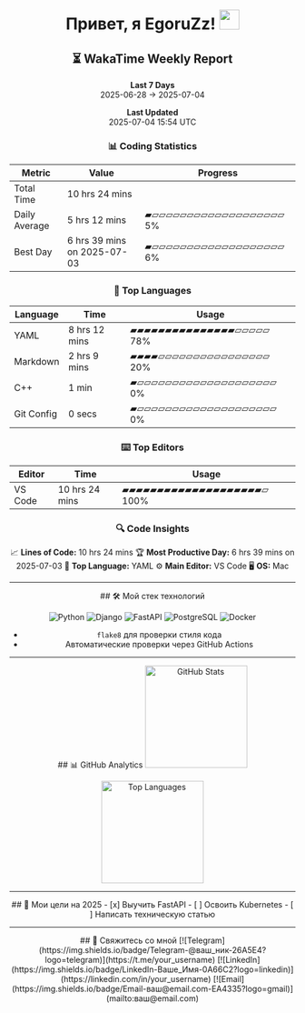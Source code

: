 <h1 align="center"> 
  Привет, я EgoruZz!
  <img src="https://media.giphy.com/media/hvRJCLFzcasrR4ia7z/giphy.gif" width="35px"/>
</h1>

<!--START_SECTION:waka-->
<div align='center'>

## ⏳ WakaTime Weekly Report

**Last 7 Days**  
2025-06-28 → 2025-07-04  

**Last Updated**  
2025-07-04 15:54 UTC  

### 📊 Coding Statistics

| Metric | Value | Progress |
|--------|-------|----------|
| Total Time | 10 hrs 24 mins |  |
| Daily Average | 5 hrs 12 mins | ▰▱▱▱▱▱▱▱▱▱▱▱▱▱▱▱▱▱▱▱   5% |
| Best Day | 6 hrs 39 mins on 2025-07-03 | ▰▱▱▱▱▱▱▱▱▱▱▱▱▱▱▱▱▱▱▱   6% |

### 🚀 Top Languages

| Language | Time | Usage |
|----------|------|-------|
| YAML | 8 hrs 12 mins | ▰▰▰▰▰▰▰▰▰▰▰▰▰▰▰▱▱▱▱▱  78% |
| Markdown | 2 hrs 9 mins | ▰▰▰▰▱▱▱▱▱▱▱▱▱▱▱▱▱▱▱▱  20% |
| C++ | 1 min | ▰▱▱▱▱▱▱▱▱▱▱▱▱▱▱▱▱▱▱▱▱   0% |
| Git Config | 0 secs | ▰▱▱▱▱▱▱▱▱▱▱▱▱▱▱▱▱▱▱▱▱   0% |

### ⌨️ Top Editors

| Editor | Time | Usage |
|--------|------|-------|
| VS Code | 10 hrs 24 mins | ▰▰▰▰▰▰▰▰▰▰▰▰▰▰▰▰▰▰▰▰▱ 100% |

### 🔍 Code Insights

📈 **Lines of Code:** 10 hrs 24 mins
🏆 **Most Productive Day:** 6 hrs 39 mins on 2025-07-03
💎 **Top Language:** YAML
⚙️ **Main Editor:** VS Code
🖥️ **OS:** Mac

</div>
<!--END_SECTION:waka-->

---

<div align='center'>
## 🛠 Мой стек технологий

![Python](https://img.shields.io/badge/-Python-3776AB?logo=python&logoColor=white)
![Django](https://img.shields.io/badge/-Django-092E20?logo=django&logoColor=white)
![FastAPI](https://img.shields.io/badge/-FastAPI-009688?logo=fastapi&logoColor=white)
![PostgreSQL](https://img.shields.io/badge/-PostgreSQL-4169E1?logo=postgresql&logoColor=white)
![Docker](https://img.shields.io/badge/-Docker-2496ED?logo=docker&logoColor=white)

- `flake8` для проверки стиля кода
- Автоматические проверки через GitHub Actions
</div>

---

<div align="center">
## 📊 GitHub Analytics
  <!-- Основная статистика с улучшенной обработкой ошибок -->
  <picture>
    <source
      srcset="https://github-readme-stats-sigma-five.vercel.app/api?username=EgoruZz&show_icons=true&count_private=true&disable_animations=true&include_all_commits=false"
      media="(prefers-color-scheme: light)"
    />
    <img 
      src="https://github-readme-stats-sigma-five.vercel.app/api?username=EgoruZz&show_icons=true&count_private=true&disable_animations=true" 
      height="180em"
      alt="GitHub Stats"
      onerror="this.onerror=null;this.src='https://github-profile-summary-cards.vercel.app/api/cards/stats?username=EgoruZz&theme=github'"
    />
  </picture>

  <!-- Топ языков с улучшенной фильтрацией -->
  <img
    src="https://github-readme-stats-sigma-five.vercel.app/api/top-langs/?username=EgoruZz&layout=compact&exclude_repo=README-STATS,starter-templates&langs_count=8&count_private=true"
    height="180em"
    alt="Top Languages"
    onerror="this.onerror=null;this.src='https://github-profile-summary-cards.vercel.app/api/cards/repos-per-language?username=EgoruZz&theme=github'"
  />
</div>

---

<div align="center">
## 🎯 Мои цели на 2025
- [x] Выучить FastAPI
- [ ] Освоить Kubernetes
- [ ] Написать техническую статью
</div>

---

<div align="center">
## 🤝 Свяжитесь со мной
[![Telegram](https://img.shields.io/badge/Telegram-@ваш_ник-26A5E4?logo=telegram)](https://t.me/your_username)
[![LinkedIn](https://img.shields.io/badge/LinkedIn-Ваше_Имя-0A66C2?logo=linkedin)](https://linkedin.com/in/your_username)
[![Email](https://img.shields.io/badge/Email-ваш@email.com-EA4335?logo=gmail)](mailto:ваш@email.com)
</div>

